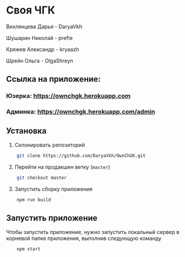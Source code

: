 # Своя ЧГК
Вихлянцева Дарья - DaryaVkh

Шушарин Николай - prefie

Кряжев Александр - kryaazh

Шрейн Ольга - OlgaShreyn


## Ссылка на приложение:

### Юзерка: https://ownchgk.herokuapp.com
### Админка: https://ownchgk.herokuapp.com/admin

## Установка

1) Склонировать репозиторий
```bash
    git clone https://github.com/DaryaVkh/OwnChGK.git
```   

2) Перейти на продакшен ветку (`master`)
```bash
    git checkout master
``` 

3) Запустить сборку приложения
```bash
    npm run build
```

## Запустить приложение

Чтобы запустить приложение, нужно запустить локальный сервер в корневой папке
приложения, выполнив следующую команду
```bash
    npm start
```

